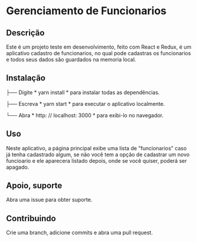 # Gerenciamento de Funcionarios #

## Descrição

Este é um projeto teste em desenvolvimento, feito com React e Redux, é um aplicativo cadastro de funcionarios, no qual pode cadastras os funcionarios e todos seus dados são guardados na memoria local.

## Instalação

├── Digite * yarn install * para instalar todas as dependências.

├── Escreva * yarn start * para executar o aplicativo localmente.

└── Abra * http: // localhost: 3000 * para exibi-lo no navegador.

## Uso

Neste aplicativo, a página principal exibe uma lista de "funcionarios" caso já tenha cadastrado algum, se não você tem a opção de cadastrar um novo funcioario e ele aparecera listado depois, onde se você quiser, poderá ser apagado.

## Apoio, suporte

Abra uma issue para obter suporte.

## Contribuindo

Crie uma branch, adicione commits e abra uma pull request.
